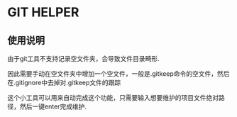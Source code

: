# GIT HELPER

## 使用说明

由于git工具不支持记录空文件夹，会导致文件目录畸形.

因此需要手动在空文件夹中增加一个空文件，一般是.gitkeep命令的空文件，然后在.gitignore中去掉对.gitkeep文件的跟踪

这个小工具可以用来自动完成这个功能，只需要输入想要维护的项目文件绝对路径，然后一键enter完成维护.